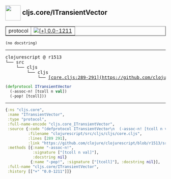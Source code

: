 ## <img width="48px" valign="middle" src="http://i.imgur.com/Hi20huC.png"> cljs.core/ITransientVector

 <table border="1">
<tr>
<td>protocol</td>
<td><a href="https://github.com/cljsinfo/api-refs/tree/0.0-1211"><img valign="middle" alt="[+] 0.0-1211" src="https://img.shields.io/badge/+-0.0--1211-lightgrey.svg"></a> </td>
</tr>
</table>

 <samp>
</samp>

```
(no docstring)
```

---

 <pre>
clojurescript @ r1513
└── src
    └── cljs
        └── cljs
            └── <ins>[core.cljs:289-291](https://github.com/clojure/clojurescript/blob/r1513/src/cljs/cljs/core.cljs#L289-L291)</ins>
</pre>

```clj
(defprotocol ITransientVector
  (-assoc-n! [tcoll n val])
  (-pop! [tcoll]))
```


---

```clj
{:ns "cljs.core",
 :name "ITransientVector",
 :type "protocol",
 :full-name-encode "cljs.core_ITransientVector",
 :source {:code "(defprotocol ITransientVector\n  (-assoc-n! [tcoll n val])\n  (-pop! [tcoll]))",
          :filename "clojurescript/src/cljs/cljs/core.cljs",
          :lines [289 291],
          :link "https://github.com/clojure/clojurescript/blob/r1513/src/cljs/cljs/core.cljs#L289-L291"},
 :methods [{:name "-assoc-n!",
            :signature ["[tcoll n val]"],
            :docstring nil}
           {:name "-pop!", :signature ["[tcoll]"], :docstring nil}],
 :full-name "cljs.core/ITransientVector",
 :history [["+" "0.0-1211"]]}

```
